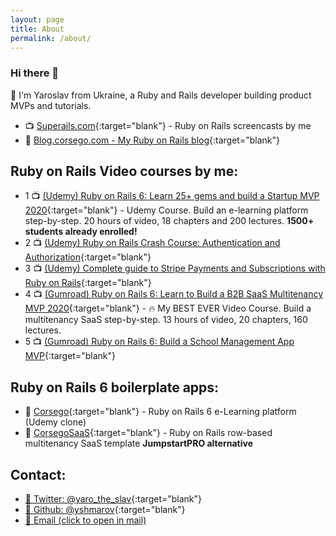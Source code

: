 ```yaml
---
layout: page
title: About
permalink: /about/
---
```


### Hi there 👋

🧐 I'm Yaroslav from Ukraine, a Ruby and Rails developer building product MVPs and tutorials.

* 📺 [Superails.com](http://superails.com){:target="blank"} - Ruby on Rails screencasts by me
* 📕 [Blog.corsego.com - My Ruby on Rails blog](https://blog.corsego.com){:target="blank"}

## Ruby on Rails Video courses by me:

* 1 📺 [(Udemy) Ruby on Rails 6: Learn 25+ gems and build a Startup MVP 2020](https://www.udemy.com/course/2519558/?referralCode=4721E9D437DEE1734159){:target="blank"} - Udemy Course. Build an e-learning platform step-by-step. 20 hours of video, 18 chapters and 200 lectures. **1500+ students already enrolled!**
* 2 📺 [(Udemy) Ruby on Rails Crash Course: Authentication and Authorization](https://www.udemy.com/course/ruby-on-rails-authentication-authorization-mvp/?referralCode=109A287566701D9AF3CC){:target="blank"}
* 3 📺 [(Udemy) Complete guide to Stripe Payments and Subscriptions with Ruby on Rails](https://www.udemy.com/course/complete-guide-to-payments-with-ruby-on-rails-stripe-api/?referralCode=41A5A2FC554CFE261894){:target="blank"}
* 4 📺 [(Gumroad) Ruby on Rails 6: Learn to Build a B2B SaaS Multitenancy MVP 2020](https://gumroad.com/l/ror6saas){:target="blank"} - 🔥 My BEST EVER Video Course. Build a multitenancy SaaS step-by-step. 13 hours of video, 20 chapters, 160 lectures.
* 5 📺 [(Gumroad) Ruby on Rails 6: Build a School Management App MVP](https://gumroad.com/l/rorschool){:target="blank"}

## Ruby on Rails 6 boilerplate apps:

* 💾 [Corsego](https://corsego.com){:target="blank"} - Ruby on Rails 6 e-Learning platform (Udemy clone)
* 💾 [CorsegoSaaS](https://saas.corsego.com){:target="blank"} - Ruby on Rails row-based multitenancy SaaS template **JumpstartPRO alternative**

## Contact:

* [💬 Twitter: @yaro_the_slav](https://twitter.com/yarotheslav){:target="blank"}
* [💬 Github: @yshmarov](https://github.com/yshmarov/){:target="blank"}
* [💬 Email (click to open in mail)](mailto:yashm@outlook.com)
